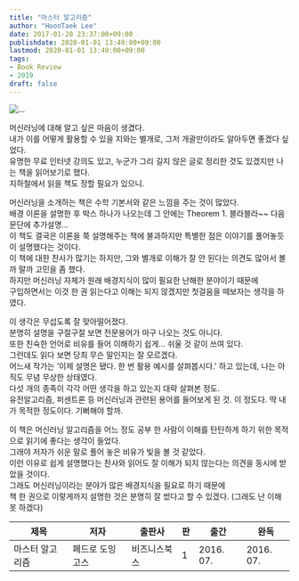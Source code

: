 ```yaml
---
title: "마스터 알고리즘"
author: "HoonTaek Lee"
date: 2017-01-28 23:37:00+09:00
publishdate: 2020-01-01 13:49:00+09:00
lastmod: 2020-01-01 13:49:00+09:00
tags:
- Book Review
- 2019
draft: false
---
```


![...](http://image.yes24.com/momo/TopCate1232/MidCate002/123118223.jpg)

머신러닝에 대해 알고 싶은 마음이 생겼다.  
내가 이를 어떻게 활용할 수 있을 지와는 별개로, 그저 개괄만이라도 알아두면 좋겠다 싶었다.  
유명한 무료 인터넷 강의도 있고, 누군가 그리 길지 않은 글로 정리한 것도 있겠지만 나는 책을 읽어보기로 했다.   
지하철에서 읽을 책도 정할 필요가 있으니.

머신러닝을 소개하는 책은 수학 기본서와 같은 느낌을 주는 것이 많았다.  
배경 이론을 설명한 후 박스 하나가 나오는데 그 안에는 Theorem 1. 블라블라~~ 다음 문단에 추가설명...  
이 책도 결국은 이론을 쭉 설명해주는 책에 불과하지만 특별한 점은 이야기를 풀어놓듯이 설명했다는 것이다.  
이 책에 대한 찬사가 많기는 하지만, 그와 별개로 이해가 잘 안 된다는 의견도 많아서 볼까 말까 고민을 좀 했다.  
하지만 머신러닝 자체가 원래 배경지식이 많이 필요한 난해한 분야이기 때문에  
구입하면서는 이것 한 권 읽는다고 이해는 되지 않겠지만 첫걸음을 떼보자는 생각을 하였다.

이 생각은 무섭도록 잘 맞아떨어졌다.  
분명히 설명을 구절구절 보면 전문용어가 마구 나오는 것도 아니다.  
또한 친숙한 언어로 비유를 들어 이해하기 쉽게... 쉬울 것 같이 쓰여 있다.  
그런데도 읽다 보면 당최 무슨 말인지는 잘 모르겠다.  
어느새 작가는 '이제 설명은 됐다. 한 번 활용 예시를 살펴봅시다.' 하고 있는데, 나는 아직도 무념 무상한 상태였다.  
다섯 개의 종족이 각각 어떤 생각을 하고 있는지 대략 살펴본 정도.  
유전알고리즘, 퍼센트론 등 머신러닝과 관련된 용어를 들어보게 된 것. 이 정도다. 딱 내가 목적한 정도이다. 기뻐해야 할까.

이 책은 머신러닝 알고리즘을 어느 정도 공부 한 사람이 이해를 탄탄하게 하기 위한 목적으로 읽기에 좋다는 생각이 들었다.  
그래야 저자가 쉬운 말로 풀어 놓은 비유가 빛을 볼 것 같았다.  
이런 이유로 쉽게 설명했다는 찬사와 읽어도 잘 이해가 되지 않는다는 의견을 동시에 받았을 것이다.  
그래도 머신러닝이라는 분야가 많은 배경지식을 필요로 하기 때문에  
책 한 권으로 이렇게까지 설명한 것은 분명히 잘 썼다고 할 수 있겠다. (그래도 난 이해 못 하겠다)

|제목|저자|출판사|판|출간|완독|
|------|---|---|---|---|---|
|마스터 알고리즘|페드로 도밍고스|비즈니스북스|1|2016. 07.|2016. 07.|
